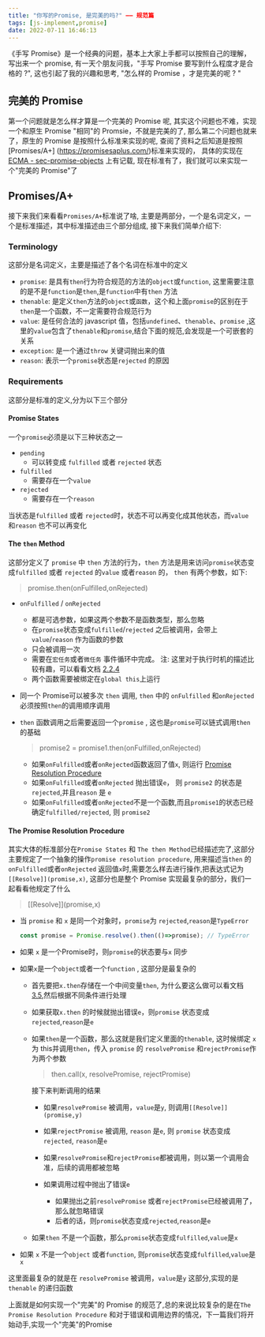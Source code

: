 ```yaml
---
title: "你写的Promise, 是完美的吗?" —— 规范篇
tags: [js-implement,promise]
date: 2022-07-11 16:46:13
---
```


《手写 Promise》是一个经典的问题，基本上大家上手都可以按照自己的理解，写出来一个 promise, 有一天个朋友问我，"手写 Promise 要写到什么程度才是合格的 ?", 这也引起了我的兴趣和思考, "怎么样的 Promise ，才是完美的呢 ? "

<!--truncate-->

## 完美的 Promise

第一个问题就是怎么样才算是一个完美的 Promise 呢, 其实这个问题也不难，实现一个和原生 Promise "相同"的 Promsie，不就是完美的了, 那么第二个问题也就来了，原生的 Promise 是按照什么标准来实现的呢, 查阅了资料之后知道是按照 [Promises/A+] (<https://promisesaplus.com/>)标准来实现的， 具体的实现在 [ECMA - sec-promise-objects](https://tc39.es/ecma262/#sec-promise-objects) 上有记载, 现在标准有了，我们就可以来实现一个"完美的 Promise"了

## Promises/A+

接下来我们来看看`Promises/A+`标准说了啥, 主要是两部分，一个是名词定义，一个是标准描述，其中标准描述由三个部分组成, 接下来我们简单介绍下:

### Terminology

这部分是名词定义，主要是描述了各个名词在标准中的定义

* `promise`: 是具有`then`行为符合规范的方法的`object`或`function`, 这里需要注意的是不是`function`是`then`,是`function`中有`then` 方法
* `thenable`: 是定义`then`方法的`object`或`函数`，这个和上面`promise`的区别在于`then`是一个函数，不一定需要符合规范行为
* `value`: 是任何合法的 javascript 值，包括`undefined`、`thenable`、`promise` ,这里的`value`包含了`thenable`和`promise`,结合下面的规范,会发现是一个可嵌套的关系
* `exception`: 是一个通过`throw` 关键词抛出来的值
* `reason`: 表示一个`promise`状态是`rejected` 的原因

### Requirements

这部分是标准的定义,分为以下三个部分

#### Promise States

一个`promise`必须是以下三种状态之一

* `pending`
  * 可以转变成 `fulfilled` 或者 `rejected` 状态
* `fulfilled`
  * 需要存在一个`value`
* `rejected`
  * 需要存在一个`reason`

当状态是`fulfilled` 或者 `rejected`时，状态不可以再变化成其他状态，而`value` 和`reason` 也不可以再变化

#### The `then` Method

这部分定义了 `promise` 中 `then` 方法的行为，`then` 方法是用来访问`promise`状态变成`fulfilled` 或者 `rejected` 的`value` 或者`reason` 的， `then`  有两个参数，如下:
> promise.then(onFulfilled,onRejected)

* `onFulfilled` / `onRejected`
  * 都是可选参数，如果这两个参数不是函数类型，那么忽略
  * 在`promise`状态变成`fulfilled`/`rejected` 之后被调用，会带上`value`/`reason` 作为函数的参数
  * 只会被调用一次
  * 需要在`宏任务`或者`微任务` 事件循环中完成。   注: 这里对于执行时机的描述比较有趣，可以看看文档 [2.2.4](https://promisesaplus.com/#point-34)
  * 两个函数需要被绑定在`global this`上运行
* 同一个 Promise可以被多次 `then` 调用, `then` 中的 `onFulfilled` 和`onRejected` 必须按照`then`的调用顺序调用
* `then` 函数调用之后需要返回一个`promise` , 这也是`promise`可以链式调用`then`的基础

  > promise2 = promise1.then(onFulfilled,onRejected)

  * 如果`onFulfilled`或者`onRejected`函数返回了值`x`, 则运行 [Promise Resolution Procedure](https://promisesaplus.com/#the-promise-resolution-procedure)
  * 如果`onFulfilled`或者`onRejected` 抛出错误`e`， 则 `promise2` 的状态是`rejected`,并且`reason` 是 `e`
  * 如果`onFulfilled`或者`onRejected`不是一个函数,而且`promise1`的状态已经确定`fulfilled/rejected`, 则 `promise2`

#### The Promise Resolution Procedure

其实大体的标准部分在`Promise States` 和 `The then Method`已经描述完了,这部分主要规定了一个抽象的操作`promise resolution procedure`, 用来描述当`then` 的 `onFulfilled`或者`onRejected` 返回值`x`时,需要怎么样去进行操作,把表达式记为`[[Resolve]](promise,x)`, 这部分也是整个 Promise 实现最复杂的部分，我们一起看看他规定了什么
> \[[Resolve]](promise,x)

* 当 `promise` 和 `x` 是同一个对象时，`promise`为 `rejected`,`reason`是`TypeError`

  ``` javascript
  const promise = Promise.resolve().then(()=>promise); // TypeError

  ```

* 如果 `x` 是一个Promise时，则`promise`的状态要与`x` 同步
* 如果`x`是一个`object`或者一个`function` , 这部分是最复杂的
  * 首先要把`x.then`存储在一个中间变量`then`, 为什么要这么做可以看文档 [3.5](https://promisesaplus.com/#point-75),然后根据不同条件进行处理
  * 如果获取`x.then` 的时候就抛出错误`e`，则`promise` 状态变成`rejected`,`reason`是`e`
  * 如果`then`是一个函数，那么这就是我们定义里面的`thenable`, 这时候绑定 `x`为 this并调用`then`，传入 `promise` 的 `resolvePromise` 和`rejectPromise`作为两个参数
    > then.call(x, resolvePromise, rejectPromise)

    接下来判断调用的结果

    * 如果`resolvePromise` 被调用，`value`是`y`, 则调用`[[Resolve]](promise,y)`
    * 如果`rejectPromise` 被调用, `reason` 是`e`, 则 `promise` 状态变成`rejected`, `reason`是`e`
    * 如果`resolvePromise`和`rejectPromise`都被调用，则以第一个调用会准，后续的调用都被忽略

    * 如果调用过程中抛出了错误`e`
      * 如果抛出之前`resolvePromise` 或者`rejectPromise`已经被调用了，那么就忽略错误
      * 后者的话，则`promise`状态变成`rejected`,`reason`是`e`
  * 如果`then` 不是一个函数，那么`promise`状态变成`fulfilled`,`value`是`x`
* 如果 `x` 不是一个`object` 或者`function`, 则`promise`状态变成`fulfilled`,`value`是`x`

这里面最复杂的就是在 `resolvePromise` 被调用，`value`是`y` 这部分,实现的是`thenable` 的递归函数

上面就是如何实现一个"完美"的 Promise 的规范了,总的来说比较复杂的是在`The Promise Resolution Procedure` 和对于错误和调用边界的情况，下一篇我们将开始动手,实现一个"完美"的Promise
